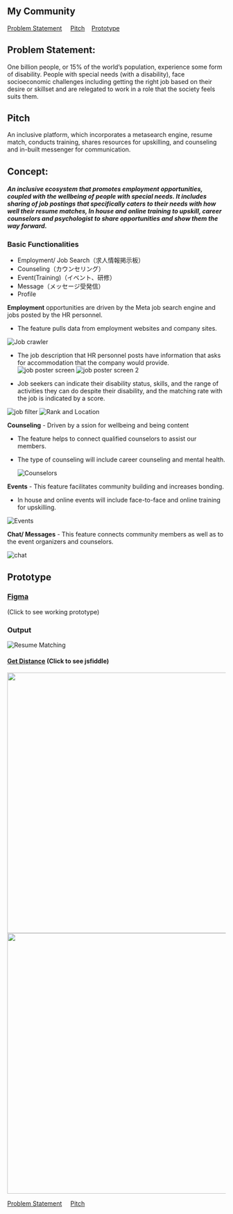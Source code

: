    ## My Community

[Problem Statement](https://github.com/swapanroy/Mycommunity/blob/main/README.md#problem-statement)  &nbsp; &nbsp;   [Pitch](https://github.com/swapanroy/Mycommunity/blob/main/README.md#pitch)     &nbsp;&nbsp;     [Prototype](https://github.com/swapanroy/Mycommunity/blob/main/README.md#prototype)

## Problem Statement: 
One billion people, or 15% of the world’s population, experience some form of disability. 
People with special needs (with a disability), face socioeconomic  challenges including getting the right job based on their desire or skillset and are relegated to work in a role that the society feels suits them.  

## Pitch 
An inclusive platform, which incorporates a metasearch engine, resume match, conducts training, shares resources for upskilling, and counseling and in-built messenger for communication. 

## Concept: 
##### An inclusive ecosystem that promotes employment opportunities, coupled with the wellbeing of people with special needs. It includes sharing of job postings that specifically caters to their needs with how well their resume matches, In house and online training to upskill, career counselors and psychologist to share opportunities and show them the way forward.

### Basic Functionalities  

 - Employment/ Job Search（求人情報掲示板）
 - Counseling（カウンセリング）
 - Event(Training)（イベント、研修）
 - Message（メッセージ受発信）
 - Profile 


 **Employment**  opportunities are driven by the Meta job search engine and jobs posted by the HR personnel. 

  - The feature pulls data from employment websites and company sites. 

![Job crawler](https://user-images.githubusercontent.com/834120/135885103-3ed8350f-0a68-4e9e-854c-34af494432db.gif)
 
  - The job description that HR personnel posts have information that asks for accommodation that the company would provide.
![job poster screen](https://user-images.githubusercontent.com/834120/135901409-cce52232-54a0-4d5f-8c24-4ba709b43cad.GIF)
 ![job poster screen 2](https://user-images.githubusercontent.com/834120/135901177-a94a64db-9feb-4eba-a625-3b538b96c8d1.GIF)

  - Job seekers can indicate their disability status, skills, and the range of activities they can do despite their disability, and the matching rate with the job is indicated by a score.
 

![job filter](https://user-images.githubusercontent.com/834120/135908689-cdfe60a9-e764-4bb1-9588-e7f2513f1627.gif) 
![Rank and Location](https://user-images.githubusercontent.com/834120/136311907-a3acfd15-299d-48cd-98a0-989710dfadb4.GIF)







**Counseling** - Driven by a ssion for wellbeing and being content 
  - The feature helps to connect qualified counselors to assist our members.
  - The type of counseling will include career counseling and mental health.
 
    ![Counselors](https://user-images.githubusercontent.com/834120/135901110-8bded498-7755-4f0f-83a1-cf8760394450.GIF)



**Events** - This feature facilitates community building and increases bonding.
   - In house and online events will include face-to-face and online training for upskilling. 
   
 ![Events](https://user-images.githubusercontent.com/834120/135900857-b551b5b0-a673-4a59-b82c-a99bc0130943.GIF)

**Chat/ Messages** - This feature connects community members as well as to the event organizers and counselors. 

![chat](https://user-images.githubusercontent.com/834120/135900901-3c0718b7-2bf0-4062-8a81-f487a2011211.gif)


## Prototype 

### [Figma](https://www.figma.com/proto/FTJp0yCuMG6tdpHVltCmEO/My-Community?node-id=107%3A1598&scaling=scale-down&page-id=0%3A1&starting-point-node-id=91%3A1225&show-proto-sidebar=1) 
(Click to see working prototype)

### Output 
![Resume Matching](https://user-images.githubusercontent.com/834120/135904822-5d5b0b30-4e35-4f7e-82c3-7d9bb2eea77e.GIF)

#### [Get Distance](https://jsfiddle.net/roysw/64tcxmao/17/) (Click to see jsfiddle)

<img src="https://user-images.githubusercontent.com/834120/136311576-e9adf7b8-4f2d-400d-9c30-2e6d6e9544d7.GIF" width="600" height="600">
<img src="https://user-images.githubusercontent.com/834120/136311699-965920e6-07a7-46bb-8bae-5bd56223bb69.GIF" width="600" height="600">



[Problem Statement](https://github.com/swapanroy/Mycommunity/blob/main/README.md#problem-statement)  &nbsp; &nbsp;   [Pitch](https://github.com/swapanroy/Mycommunity/blob/main/README.md#pitch) 

